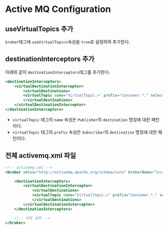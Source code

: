 # Active MQ Configuration

## useVirtualTopics 추가

`broker`태그에 `useVirtualTopics`속성을 `true`로 설정하여 추가한다.

## destinationInterceptors 추가

아래와 같이 `destinationInterceptors`태그를 추가한다.

```xml
<destinationInterceptors>
    <virtualDestinationInterceptor>
        <virtualDestinations>
        <virtualTopic name="VirtualTopic.>" prefix="Consumer.*." selectorAware="false"/>
        </virtualDestinations>
    </virtualDestinationInterceptor>
</destinationInterceptors>
```

- `virtualTopic` 태그의 `name` 속성은 `Publisher`의 `destination` 명칭에 대한 패턴이다.
- `virtualTopic` 태그의 `prefix` 속성은 `Subscriber`의 `destination` 명칭에 대한 패턴이다.

## 전체 activemq.xml 파일

```xml
<!-- activemq.xml -->
<broker xmlns="http://activemq.apache.org/schema/core" brokerName="localhost" dataDirectory="${activemq.data}" useVirtualTopics="true">

    <destinationInterceptors>
        <virtualDestinationInterceptor>
            <virtualDestinations>
            <virtualTopic name="VirtualTopic.>" prefix="Consumer.*." selectorAware="false"/>
            </virtualDestinations>
        </virtualDestinationInterceptor>
    </destinationInterceptors>

    <!-- 이하 생략 -->
</broker>
```
